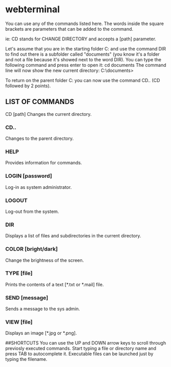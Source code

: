 # webterminal
You can use any of the commands listed here. The words inside the square brackets are parameters that can be added to the command. 

ie: CD stands for CHANGE DIRECTORY and accepts a [path] parameter. 

Let's assume that you are in the starting folder C: and use the command DIR to find out there is a subfolder called "documents" (you know it's a folder and not a file because it's showed next to the word DIR). 
You can type the following command and press enter to open it:
cd documents 
The command line will now show the new current directory: 
C:\documents> 

To return on the parent folder C: you can now use the command CD.. (CD followed by 2 points). 

## LIST OF COMMANDS
CD [path]
Changes the current directory.

### CD..
Changes to the parent directory.

### HELP
Provides information for commands.

### LOGIN [password]
Log-in as system administrator.

### LOGOUT
Log-out from the system.

### DIR
Displays a list of files and subdirectories in the current directory.

### COLOR [bright/dark]
Change the brightness of the screen.

### TYPE [file]
Prints the contents of a text [*.txt or *.mail] file.

### SEND [message]
Sends a message to the sys admin.

### VIEW [file]
Displays an image [*.jpg or *.png]. 

##SHORTCUTS
You can use the UP and DOWN arrow keys to scroll through previosly executed commands. 
Start typing a file or directory name and press TAB to autocomplete it.
Executable files can be launched just by typing the filename.
